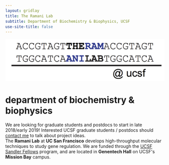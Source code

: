 ```yaml
---
layout: gridlay
title: The Ramani Lab
subtitle: Department of Biochemistry & Biophysics, UCSF
use-site-title: false
---
```

<div class="col-sm-12">
    <img src="img/banner.png" alt="ramani lab @ ucsf"><br>
</div>

# **department of biochemistry & biophysics**

<div class="jumbotron jumbotron-correct">
    <p>
      We are looking for graduate students and postdocs to start in late 2018/early 2019! Interested UCSF graduate students / postdocs should <a href="vijay.ramani@ucsf.edu">contact me</a> to talk about project ideas.
      <br>
      The <b>Ramani Lab</b> at <b>UC San Francisco</b> develops
      high-throughput molecular techniques to study gene regulation. We are
      funded through the <a href="https://fellows.ucsf.edu/">UCSF Sandler Fellows</a> program, and are located in <b>Genentech Hall</b>
      on UCSF's <b>Mission Bay</b> campus.
    </p>
</div>

<!-- <div class="posts-list">
  {% for post in paginator.posts %}
  <article class="post-preview">
    <a href="{{ post.url | prepend: site.baseurl }}">
	  <h2 class="post-title">{{ post.title }}</h2>

	  {% if post.subtitle %}
	  <h3 class="post-subtitle">
	    {{ post.subtitle }}
	  </h3>
	  {% endif %}
    </a>

    <p class="post-meta">
      Posted on {{ post.date | date: "%B %-d, %Y" }}
    </p>

    <div class="post-entry-container">
      {% if post.image %}
      <div class="post-image">
        <a href="{{ post.url | prepend: site.baseurl }}">
          <img src="{{ post.image }}">
        </a>
      </div>
      {% endif %}
      <div class="post-entry">
        {{ post.excerpt | strip_html | xml_escape | truncatewords: site.excerpt_length }}
        {% assign excerpt_word_count = post.excerpt | number_of_words %}
        {% if post.content != post.excerpt or excerpt_word_count > site.excerpt_length %}
          <a href="{{ post.url | prepend: site.baseurl }}" class="post-read-more">[Read&nbsp;More]</a>
        {% endif %}
      </div>
    </div>

    {% if post.tags.size > 0 %}
    <div class="blog-tags">
      Tags:
      {% if site.link-tags %}
      {% for tag in post.tags %}
      <a href="{{ site.baseurl }}/tags#{{- tag -}}">{{- tag -}}</a>
      {% endfor %}
      {% else %}
        {{ post.tags | join: ", " }}
      {% endif %}
    </div>
    {% endif %}

   </article>
  {% endfor %}
</div>

{% if paginator.total_pages > 1 %}
<ul class="pager main-pager">
  {% if paginator.previous_page %}
  <li class="previous">
    <a href="{{ paginator.previous_page_path | prepend: site.baseurl | replace: '//', '/' }}">&larr; Newer Posts</a>
  </li>
  {% endif %}
  {% if paginator.next_page %}
  <li class="next">
    <a href="{{ paginator.next_page_path | prepend: site.baseurl | replace: '//', '/' }}">Older Posts &rarr;</a>
  </li>
  {% endif %}
</ul>
{% endif %} -->
